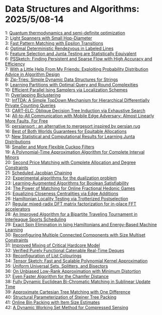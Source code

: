 # Data Structures and Algorithms: 2025/5/08-14  
1: [Quantum thermodynamics and semi-definite optimization](https://doi.org/10.48550/arXiv.2505.04514)  
2: [Light Spanners with Small Hop-Diameter](https://doi.org/10.48550/arXiv.2505.04536)  
3: [Fast Pattern Matching with Epsilon Transitions](https://doi.org/10.48550/arXiv.2505.04549)  
4: [Optimal Deterministic Rendezvous in Labeled Lines](https://doi.org/10.48550/arXiv.2505.04564)  
5: [Feature Selection and Junta Testing are Statistically Equivalent](https://doi.org/10.48550/arXiv.2505.04604)  
6: [PSSketch: Finding Persistent and Sparse Flow with High Accuracy and  Efficiency](https://doi.org/10.48550/arXiv.2505.04892)  
7: [With a Little Help From My Friends: Exploiting Probability Distribution  Advice in Algorithm Design](https://doi.org/10.48550/arXiv.2505.04949)  
8: [Zip-Tries: Simple Dynamic Data Structures for Strings](https://doi.org/10.48550/arXiv.2505.04953)  
9: [Learning Partitions with Optimal Query and Round Complexities](https://doi.org/10.48550/arXiv.2505.05009)  
10: [Efficient Parallel Ising Samplers via Localization Schemes](https://doi.org/10.48550/arXiv.2505.05185)  
11: [Overlapping Biclustering](https://doi.org/10.48550/arXiv.2505.05213)  
12: [InfTDA: A Simple TopDown Mechanism for Hierarchical Differentially  Private Counting Queries](https://doi.org/10.48550/arXiv.2505.05347)  
13: [CART-ELC: Oblique Decision Tree Induction via Exhaustive Search](https://doi.org/10.48550/arXiv.2505.05402)  
14: [All-to-All Communication with Mobile Edge Adversary: Almost Linearly More Faults, For Free](https://doi.org/10.48550/arXiv.2505.05735)  
15: [persiansort : an alternative to mergesort inspired by persian rug](https://doi.org/10.48550/arXiv.2505.05775)  
16: [Best of Both Worlds Guarantees for Equitable Allocations](https://doi.org/10.48550/arXiv.2505.05809)  
17: [New Statistical and Computational Results for Learning Junta Distributions](https://doi.org/10.48550/arXiv.2505.05819)  
18: [Smaller and More Flexible Cuckoo Filters](https://doi.org/10.48550/arXiv.2505.05847)  
19: [A Polynomial-Time Approximation Algorithm for Complete Interval Minors](https://doi.org/10.48550/arXiv.2505.05997)  
20: [Second Price Matching with Complete Allocation and Degree Constraints](https://doi.org/10.48550/arXiv.2505.06005)  
21: [Scheduled Jacobian Chaining](https://doi.org/10.48550/arXiv.2505.06056)  
22: [Experimental algorithms for the dualization problem](https://doi.org/10.48550/arXiv.2505.09642)  
23: [Learning-Augmented Algorithms for Boolean Satisfiability](https://doi.org/10.48550/arXiv.2505.06146)  
24: [The Power of Matching for Online Fractional Hedonic Games](https://doi.org/10.48550/arXiv.2505.06163)  
25: [Equalizing Closeness Centralities via Edge Additions](https://doi.org/10.48550/arXiv.2505.06222)  
26: [Hamiltonian Locality Testing via Trotterized Postselection](https://doi.org/10.48550/arXiv.2505.06478)  
27: [Regular mixed-radix DFT matrix factorization for in-place FFT accelerators](https://doi.org/10.48550/arXiv.2505.06728)  
28: [An Improved Algorithm for a Bipartite Traveling Tournament in Interleague Sports Scheduling](https://doi.org/10.48550/arXiv.2505.06828)  
29: [Exact Spin Elimination in Ising Hamiltonians and Energy-Based Machine Learning](https://doi.org/10.48550/arXiv.2505.07163)  
30: [Reconfiguring Multiple Connected Components with Size Multiset Constraints](https://doi.org/10.48550/arXiv.2505.07268)  
31: [Improved Mixing of Critical Hardcore Model](https://doi.org/10.48550/arXiv.2505.07515)  
32: [Verified Purely Functional Catenable Real-Time Deques](https://doi.org/10.48550/arXiv.2505.07681)  
33: [Reconfiguration of List Colourings](https://doi.org/10.48550/arXiv.2505.08020)  
34: [Tensor Sketch: Fast and Scalable Polynomial Kernel Approximation](https://doi.org/10.48550/arXiv.2505.08146)  
35: [Uniform Universal Sets, Splitters, and Bisectors](https://doi.org/10.48550/arXiv.2505.08308)  
36: [On Unbiased Low-Rank Approximation with Minimum Distortion](https://doi.org/10.48550/arXiv.2505.09647)  
37: [Even Faster Algorithm for the Chamfer Distance](https://doi.org/10.48550/arXiv.2505.08957)  
38: [Fully Dynamic Euclidean Bi-Chromatic Matching in Sublinear Update Time](https://doi.org/10.48550/arXiv.2505.09010)  
39: [Approximate Cartesian Tree Matching with One Difference](https://doi.org/10.48550/arXiv.2505.09236)  
40: [Structural Parameterization of Steiner Tree Packing](https://doi.org/10.48550/arXiv.2505.09250)  
41: [Online Bin Packing with Item Size Estimates](https://doi.org/10.48550/arXiv.2505.09321)  
42: [A Dynamic Working Set Method for Compressed Sensing](https://doi.org/10.48550/arXiv.2505.09370)  